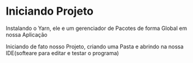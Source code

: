 <h1>Iniciando Projeto</h1>
<p>Instalando o Yarn, ele e um gerenciador de Pacotes de forma Global em nossa Aplicação </p>
<p>Iniciando de fato nosso Projeto, criando uma Pasta e abrindo na nossa IDE(softeare para editar e testar o programa) </p>


